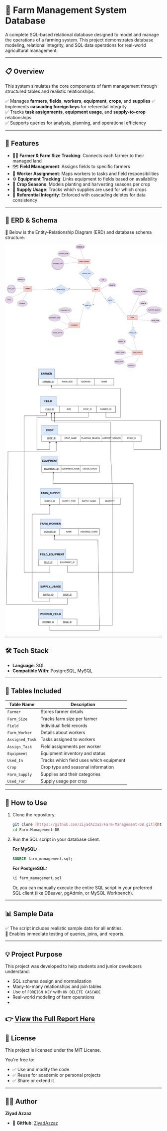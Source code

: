 # 🌾 Farm Management System Database

A complete SQL-based relational database designed to model and manage the operations of a farming system.
This project demonstrates database modeling, relational integrity, and SQL data operations for real-world agricultural management.

---

## 📋 Overview

This system simulates the core components of farm management through structured tables and realistic relationships:

✅ Manages **farmers**, **fields**, **workers**, **equipment**, **crops**, and **supplies**
✅ Implements **cascading foreign keys** for referential integrity  
✅ Tracks **task assignments**, **equipment usage**, and **supply-to-crop** relationships  
✅ Supports queries for analysis, planning, and operational efficiency

---

## 📝 Features

- 🧑‍🌾 **Farmer & Farm Size Tracking**: Connects each farmer to their managed land
- 🗺️ **Field Management**: Assigns fields to specific farmers
- 👷 **Worker Assignment**: Maps workers to tasks and field responsibilities
- ⚙️ **Equipment Tracking**: Links equipment to fields based on availability
- 🌱 **Crop Seasons**: Models planting and harvesting seasons per crop
- 🧪 **Supply Usage**: Tracks which supplies are used for which crops
- 🔄 **Referential Integrity**: Enforced with cascading deletes for data consistency

---

## 🧩 ERD & Schema

📸 Below is the Entity-Relationship Diagram (ERD) and database schema structure:  

![ERD Diagram](./final-erd.jpg)  
![Database Schema](./final-schema.jpg)

---

## 🛠️ Tech Stack

- **Language**: SQL
- **Compatible With**: PostgreSQL, MySQL

---

## 📁 Tables Included

| Table Name       | Description                                   |
|------------------|-----------------------------------------------|
| `Farmer`         | Stores farmer details                         |
| `Farm_Size`      | Tracks farm size per farmer                   |
| `Field`          | Individual field records                      |
| `Farm_Worker`    | Details about workers                         |
| `Assigned_Task`  | Tasks assigned to workers                     |
| `Assign_Task`    | Field assignments per worker                  |
| `Equipment`      | Equipment inventory and status                |
| `Used_In`        | Tracks which field uses which equipment       |
| `Crop`           | Crop type and seasonal information            |
| `Farm_Supply`    | Supplies and their categories                 |
| `Used_For`       | Supply usage per crop                         |

---

## 🚀 How to Use

1.  Clone the repository:
    ```bash
    git clone [https://github.com/ZiyadAzzaz/Farm-Management-DB.git](https://github.com/ZiyadAzzaz/Farm-Management-DB.git)
    cd Farm-Management-DB
    ```

2.  Run the SQL script in your database client.

    **For MySQL:**
    ```sql
    SOURCE farm_management.sql;
    ```

    **For PostgreSQL:**
    ```sql
    \i farm_management.sql
    ```
    Or, you can manually execute the entire SQL script in your preferred SQL client (like DBeaver, pgAdmin, or MySQL Workbench).

---

## 📊 Sample Data

✅ The script includes realistic sample data for all entities.  
🧪 Enables immediate testing of queries, joins, and reports.

---

## 💡 Project Purpose

This project was developed to help students and junior developers understand:

- SQL schema design and normalization
- Many-to-many relationships and join tables
- Use of `FOREIGN KEY` with `ON DELETE CASCADE`
- Real-world modeling of farm operations
- 
👉 **[View the Full Report Here](https://github.com/ZiyadAzzaz/Farm-Management-DB/blob/main/Final-Report.pdf)**
---

## 🪪 License

This project is licensed under the MIT License.

You're free to:
- ✅ Use and modify the code
- ✅ Reuse for academic or personal projects
- ✅ Share or extend it

---

## 👨‍💻 Author

**Ziyad Azzaz**
- 🔗 **GitHub**: [ZiyadAzzaz](https://github.com/ZiyadAzzaz)
